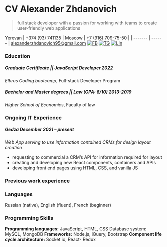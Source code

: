 # CV Alexander Zhdanovich

> full stack developer with a passion for working with teams to create user-friendly web applications

Yerevan | +374 (93) 741135 | Moscow | +7 (916) 709-75-50 |
| ------- | ------ |
alexanderzhdanovich95@gmail.com [![FB](https://upload.wikimedia.org/wikipedia/commons/thumb/0/05/Facebook_Logo_%282019%29.png/30px-Facebook_Logo_%282019%29.png?x-oss-procees=image/watermark/resize,p_50)](https://www.facebook.com/alexander.zhdanovich.3) [![TG](https://upload.wikimedia.org/wikipedia/commons/thumb/8/83/Telegram_2019_Logo.svg/40px-Telegram_2019_Logo.svg.png?x-oss-procees=image/watermark/resize,p_50)](https://t.me/Alexander_Zhdanovich) [![LIn](https://png.monster/wp-content/uploads/2022/02/png.monster-570.png)](https://www.linkedin.com/in/alexanderzhdanovich/)





### Education
##### Graduate Certificate || JavaScript Developer 2022
*Elbrus Coding bootcamp*, Full-stack Developer Program

##### Bachelor and Master degrees || Law (GPA: 8/10) 2013-2019
*Higher School of Economics*, Faculty of law
#### 


### Ongoing IT Experience
##### Gedza December 2021 – present
*Web App serving to use information contained CRMs for design layout creation*
* requesting to commercial a CRM’s API for information required for layout
* creating and developing new React components, containers and APIs
* developing front end pages using HTML, CSS, and vanilla JS


### Previous work experience


### Languages
Russian (native), English (fluent), French (beginner)

### Programming Skills
**Programming languages:**
JavaScript, HTML, CSS Database system: MySQL, MongoDB
**Frameworks:** 
Node.js, iQuery, Bootstrap
**Component life cycle architecture:** 
Socket io, React- Redux






[//]: # (These are reference links used in the body of this note and get stripped out when the markdown processor does its job. There is no need to format nicely because it shouldn't be seen)

[fb]: <https://www.facebook.com/alexander.zhdanovich.3>
[tg]: <t.me/Alexander_Zhdanovich>
[linkedin]: <https://www.linkedin.com/in/alexanderzhdanovich/>
